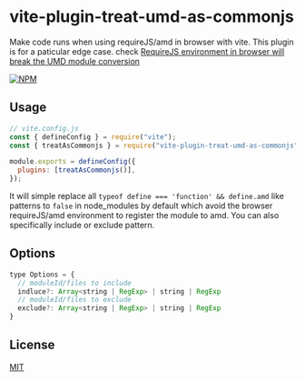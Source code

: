# vite-plugin-treat-umd-as-commonjs

Make code runs when using requireJS/amd in browser with vite. This plugin is for a paticular edge case. check [RequireJS environment in browser will break the UMD module conversion](https://github.com/vitejs/vite/issues/5900)

[![NPM](https://nodei.co/npm/vite-plugin-treat-umd-as-commonjs.png)](https://npmjs.org/package/vite-plugin-treat-umd-as-commonjs/)

## Usage

```javascript
// vite.config.js
const { defineConfig } = require("vite");
const { treatAsCommonjs } = require("vite-plugin-treat-umd-as-commonjs");

module.exports = defineConfig({
  plugins: [treatAsCommonjs()],
});
```

It will simple replace all `typeof define === 'function' && define.amd` like patterns to `false` in node_modules by default which avoid the browser requireJS/amd environment to register the module to amd. You can also specifically include or exclude pattern.

## Options

```javascript
type Options = {
  // moduleId/files to include
  indluce?: Array<string | RegExp> | string | RegExp
  // moduleId/files to exclude
  exclude?: Array<string | RegExp> | string | RegExp
}
```

## License

[MIT](LICENSE)
